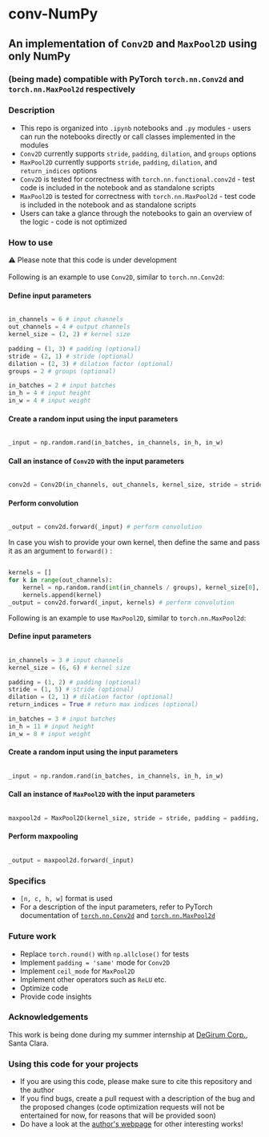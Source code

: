 # conv-NumPy
## An implementation of `Conv2D` and `MaxPool2D` using only NumPy
### (being made) compatible with PyTorch `torch.nn.Conv2d` and `torch.nn.MaxPool2d` respectively

### Description
* This repo is organized into `.ipynb` notebooks and `.py` modules - users can run the notebooks directly or call classes implemented in the modules
* `Conv2D` currently supports `stride`, `padding`, `dilation`, and `groups` options
* `MaxPool2D` currently supports `stride`, `padding`, `dilation`, and `return_indices` options
* `Conv2D` is tested for correctness with `torch.nn.functional.conv2d` - test code is included in the notebook and as standalone scripts
* `MaxPool2D` is tested for correctness with `torch.nn.MaxPool2d` - test code is included in the notebook and as standalone scripts
* Users can take a glance through the notebooks to gain an overview of the logic - code is not optimized

### How to use
:warning: Please note that this code is under development <br><br>
Following is an example to use `Conv2D`, similar to `torch.nn.Conv2d`: <br>
#### Define input parameters 
``` python

in_channels = 6 # input channels
out_channels = 4 # output channels
kernel_size = (2, 2) # kernel size

padding = (1, 3) # padding (optional)
stride = (2, 1) # stride (optional)
dilation = (2, 3) # dilation factor (optional)
groups = 2 # groups (optional)

in_batches = 2 # input batches
in_h = 4 # input height
in_w = 4 # input weight

```
#### Create a random input using the input parameters
``` python

_input = np.random.rand(in_batches, in_channels, in_h, in_w)

```

#### Call an instance of `Conv2D` with the input parameters
``` python

conv2d = Conv2D(in_channels, out_channels, kernel_size, stride = stride, padding = padding, dilation = dilation, groups = groups)

```

#### Perform convolution

``` python

_output = conv2d.forward(_input) # perform convolution

``` 
In case you wish to provide your own kernel, then define the same and pass it as an argument to `forward()` :

``` python

kernels = []
for k in range(out_channels):
    kernel = np.random.rand(int(in_channels / groups), kernel_size[0], kernel_size[1]) # define a random kernel based on the kernel parameters
    kernels.append(kernel)
_output = conv2d.forward(_input, kernels) # perform convolution

```

Following is an example to use `MaxPool2D`, similar to `torch.nn.MaxPool2d`: <br>
#### Define input parameters 
``` python

in_channels = 3 # input channels
kernel_size = (6, 6) # kernel size

padding = (1, 2) # padding (optional)
stride = (1, 5) # stride (optional)
dilation = (2, 1) # dilation factor (optional)
return_indices = True # return max indices (optional)

in_batches = 3 # input batches
in_h = 11 # input height
in_w = 8 # input weight

```
#### Create a random input using the input parameters
``` python

_input = np.random.rand(in_batches, in_channels, in_h, in_w)

```

#### Call an instance of `MaxPool2D` with the input parameters
``` python

maxpool2d = MaxPool2D(kernel_size, stride = stride, padding = padding, dilation = dilation)

```

#### Perform maxpooling

``` python

_output = maxpool2d.forward(_input)

``` 

### Specifics
* `[n, c, h, w]` format is used
* For a description of the input parameters, refer to PyTorch documentation of <a href="https://pytorch.org/docs/stable/generated/torch.nn.Conv2d.html">`torch.nn.Conv2d`</a> and <a href="https://pytorch.org/docs/stable/generated/torch.nn.MaxPool2d.html">`torch.nn.MaxPool2d`</a>

### Future work
* Replace `torch.round()` with `np.allclose()` for tests
* Implement `padding = 'same'` mode for `Conv2D`
* Implement `ceil_mode` for `MaxPool2D`
* Implement other operators such as `ReLU` etc.
* Optimize code
* Provide code insights

### Acknowledgements
This work is being done during my summer internship at <a href="https://www.degirum.ai/">DeGirum Corp.</a>, Santa Clara. 

### Using this code for your projects
* If you are using this code, please make sure to cite this repository and the author
* If you find bugs, create a pull request with a description of the bug and the proposed changes (code optimization requests will not be entertained for now, for reasons that will be provided soon)
* Do have a look at the <a href="https://ksanu1998.github.io/">author's webpage</a> for other interesting works!
